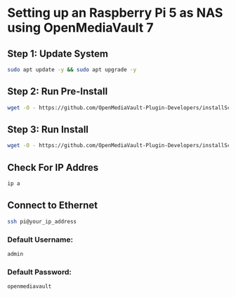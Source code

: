 # Setting up an Raspberry Pi 5 as NAS using OpenMediaVault 7

## Step 1: Update System
```bash
sudo apt update -y && sudo apt upgrade -y
```

## Step 2: Run Pre-Install
```bash
wget -O - https://github.com/OpenMediaVault-Plugin-Developers/installScript/raw/master/preinstall | sudo bash
```

## Step 3: Run Install
```bash
wget -O - https://github.com/OpenMediaVault-Plugin-Developers/installScript/raw/master/install | sudo bash
```

## Check For IP Addres
```bash
ip a
```

## Connect to Ethernet


```bash
ssh pi@your_ip_address
```

### Default Username:
```bash
admin
```
### Default Password:
```bash
openmediavault
```

